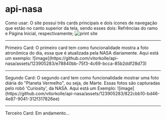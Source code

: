 # api-nasa
Como usar:
O site possui três cards principais e dois ícones de navegação que estão no canto superior da tela, sendo esses dois: Refrências do ramo e Página Inicial, respectivamente;
![print site](https://github.com/vitorkolle/api-nasa/assets/123905283/eadf68be-22cf-4fd5-8c7f-a49ffd7b9be9)
<hr></hr>
Primeiro Card:
O primeiro card tem como funcionalidade mostra a foto atronômica do dia, essa que é atualizada pela NASA diariamente. Aqui está um exemplo:
![image](https://github.com/vitorkolle/api-nasa/assets/123905283/e78840bb-75f3-4c69-bcca-85b2ddf28d73)
<hr></hr>
Segundo Card: 
O segundo card tem como funcionalidade mostrar uma foto diária do "Planeta Vermelho", ou seja, de Marte. Essas fotos são capturadas pelo robô 'Curiosity', da NASA. Aqui está um Exemplo:
![image](https://github.com/vitorkolle/api-nasa/assets/123905283/822cbb10-bd46-4e87-9041-312f317826ee)
<hr></hr>
Terceiro Card:
Em andamento...




